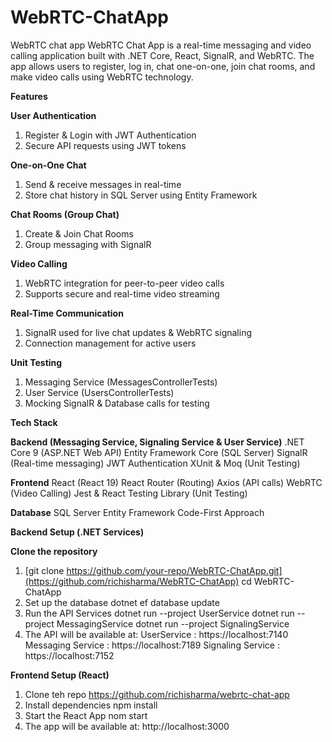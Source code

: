 # WebRTC-ChatApp
 WebRTC chat app
WebRTC Chat App is a real-time messaging and video calling application built with .NET Core, React, SignalR, and WebRTC. The app allows users to register, log in, chat one-on-one, join chat rooms, and make video calls using WebRTC technology.

**Features**

**User Authentication**
1. Register & Login with JWT Authentication
2. Secure API requests using JWT tokens

**One-on-One Chat**
1. Send & receive messages in real-time
2. Store chat history in SQL Server using Entity Framework

**Chat Rooms (Group Chat)**
1. Create & Join Chat Rooms
2. Group messaging with SignalR

**Video Calling**
1. WebRTC integration for peer-to-peer video calls
2. Supports secure and real-time video streaming

**Real-Time Communication**
1. SignalR used for live chat updates & WebRTC signaling
2. Connection management for active users

**Unit Testing**
1. Messaging Service (MessagesControllerTests)
2. User Service (UsersControllerTests)
3. Mocking SignalR & Database calls for testing


**Tech Stack**

**Backend (Messaging Service, Signaling Service & User Service)**
.NET Core 9 (ASP.NET Web API)
Entity Framework Core (SQL Server)
SignalR (Real-time messaging)
JWT Authentication
XUnit & Moq (Unit Testing)

**Frontend**
React (React 19)
React Router (Routing)
Axios (API calls)
WebRTC (Video Calling)
Jest & React Testing Library (Unit Testing)

**Database**
SQL Server
Entity Framework Code-First Approach


**Backend Setup (.NET Services)**

**Clone the repository**
1. [git clone https://github.com/your-repo/WebRTC-ChatApp.git](https://github.com/richisharma/WebRTC-ChatApp)
 cd WebRTC-ChatApp
2. Set up the database
 dotnet ef database update
3. Run the API Services
 dotnet run --project UserService
 dotnet run --project MessagingService
 dotnet run --project SignalingService
4. The API will be available at: 
 UserService : https://localhost:7140
 Messaging Service : https://localhost:7189
 Signaling Service : https://localhost:7152

**Frontend Setup (React)**
1. Clone teh repo https://github.com/richisharma/webrtc-chat-app
2. Install dependencies
   npm install
4. Start the React App
   nom start
6. The app will be available at: http://localhost:3000
